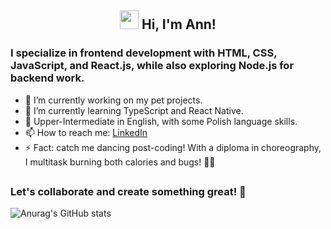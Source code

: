 <h2 align="center"><img src = "https://raw.githubusercontent.com/MartinHeinz/MartinHeinz/master/wave.gif" width = 30px> Hi, I'm Ann!</h2>

### I specialize in frontend development with HTML, CSS, JavaScript, and React.js, while also exploring Node.js for backend work.

- 🔭 I’m currently working on my pet projects.
- 🌱 I’m currently learning TypeScript and React Native.
- 💬 Upper-Intermediate in English, with some Polish language skills.
- 📫 How to reach me: [LinkedIn](https://www.linkedin.com/in/anna-matsarska/)
- ⚡ Fact:
  catch me dancing post-coding! With a diploma in choreography, I multitask burning both calories and bugs! 💃🔥

##

### Let's collaborate and create something great! 🚀

![Anurag's GitHub stats](https://github-readme-stats.vercel.app/api?username=AnnMatsarska&show=contribs,prs&theme=dark)
